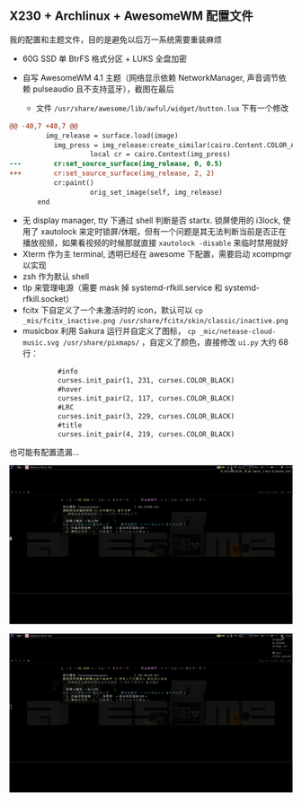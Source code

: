 ## X230 + Archlinux + AwesomeWM 配置文件

我的配置和主题文件，目的是避免以后万一系统需要重装麻烦

* 60G SSD 单 BtrFS 格式分区 + LUKS 全盘加密
* 自写 AwesomeWM 4.1 主题（网络显示依赖 NetworkManager, 声音调节依赖 pulseaudio 且不支持蓝牙），截图在最后

  * 文件 `/usr/share/awesome/lib/awful/widget/button.lua` 下有一个修改

```diff
@@ -40,7 +40,7 @@
         img_release = surface.load(image)
           img_press = img_release:create_similar(cairo.Content.COLOR_ALPHA, img_release.width, img_release.height)
                    local cr = cairo.Context(img_press)
---        cr:set_source_surface(img_release, 0, 0.5)
+++        cr:set_source_surface(img_release, 2, 2)
           cr:paint()
                    orig_set_image(self, img_release)
       end
```

* 无 display manager, tty 下通过 shell 判断是否 startx. 锁屏使用的 i3lock, 使用了 xautolock 来定时锁屏/休眠，但有一个问题是其无法判断当前是否正在播放视频，如果看视频的时候那就直接 `xautolock -disable` 来临时禁用就好
* Xterm 作为主 terminal, 透明已经在 awesome 下配置，需要启动 xcompmgr 以实现
* zsh 作为默认 shell
* tlp 来管理电源（需要 mask 掉 systemd-rfkill.service 和 systemd-rfkill.socket）
* fcitx 下自定义了一个未激活时的 icon，默认可以 `cp _mis/fcitx_inactive.png /usr/share/fcitx/skin/classic/inactive.png`
* musicbox 利用 Sakura 运行并自定义了图标， `cp _mic/netease-cloud-music.svg /usr/share/pixmaps/` ，自定义了颜色，直接修改 `ui.py` 大约 68 行：

```
            #info
            curses.init_pair(1, 231, curses.COLOR_BLACK)
            #hover
            curses.init_pair(2, 117, curses.COLOR_BLACK)
            #LRC
            curses.init_pair(3, 229, curses.COLOR_BLACK)
            #title
            curses.init_pair(4, 219, curses.COLOR_BLACK)
```

也可能有配置遗漏...

![screenshot0](screenshot0.png)

![screenshot1](screenshot1.png)


